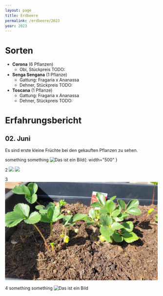 ```yaml
---
layout: page
title: Erdbeere
permalink: /erdbeere/2023
year: 2023
---
```


# Sorten

- **Corona** (6 Pflanzen)
    - Obi, Stückpreis TODO:
- **Senga Sengana** (1 Pflanze)
    - Gattung: Fragaria x Ananassa
    - Dehner, Stückpreis TODO:
- **Toscana** (1 Pflanze)
    - Gattung: Fragaria x Ananassa
    - Dehner, Stückpreis TODO:


# Erfahrungsbericht
## 02. Juni
Es sind erste kleine Früchte bei den gekauften Pflanzen zu sehen.

something something ![Das ist ein Bild](../../plants/images/erdbeere/02-06-2023_erste_fruechte.jpeg){: width="500" }

2
<img src="../../plants/images/erdbeere/02-06-2023_erste_fruechte.jpeg" width="500">
<img src="{{ /images/erdbeere/02-06-2023_erste_fruechte.jpeg | relative_url }}" width="500">

3
<img src="_plants/images/erdbeere/02-06-2023_erste_fruechte.jpeg" width="500">

4
something something ![Das ist ein Bild](./plants/pfluecksalat/2023-05-29-102122.jpeg)


